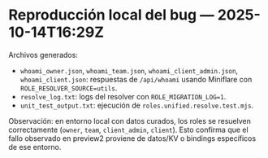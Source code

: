 # Reproducción local del bug — 2025-10-14T16:29Z

Archivos generados:
- `whoami_owner.json`, `whoami_team.json`, `whoami_client_admin.json`, `whoami_client.json`: respuestas de `/api/whoami` usando Miniflare con `ROLE_RESOLVER_SOURCE=utils`.
- `resolve_log.txt`: logs del resolver con `ROLE_MIGRATION_LOG=1`.
- `unit_test_output.txt`: ejecución de `roles.unified.resolve.test.mjs`.

Observación: en entorno local con datos curados, los roles se resuelven correctamente (`owner`, `team`, `client_admin`, `client`). Esto confirma que el fallo observado en preview2 proviene de datos/KV o bindings específicos de ese entorno.
